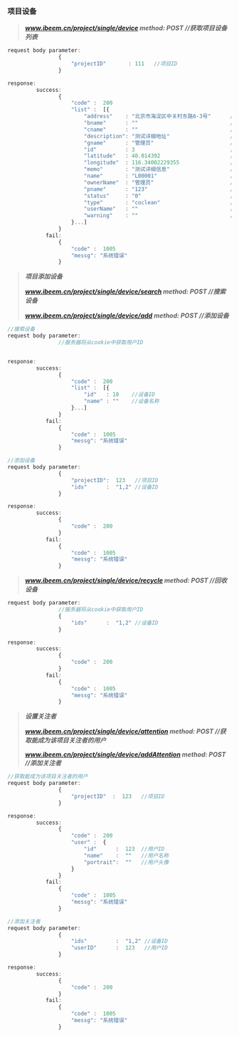 ### 项目设备

> _**www.ibeem.cn/project/single/device             method: POST           //获取项目设备列表**_

```js
request body parameter:
                {
                    "projectID"       : 111   //项目ID
                }

response:
         success: 
                {
                    "code" :  200
                    "list" :  [{
                        "address"    : "北京市海淀区中关村东路6-3号"      //设备地址
                        "bname"      : ""                             //设备绑定建筑名称
                        "cname"      : ""                             //设备绑定测点名称
                        "description": "测试详细地址"                   //设备描述
                        "gname"      : "管理员"                        //设备关注者
                        "id"         : 3                              //设备ID
                        "latitude"   : 40.014392                      //设备纬度
                        "longitude"  : 116.34002229355                //设备经度
                        "memo"       : "测试详细信息"                   //设备备注
                        "name"       : "L00001"                       //设备名称
                        "ownerName"  : "管理员"                        //设备拥有者
                        "pname"      : "123"                          //设备绑定项目名称
                        "status"     : "0"                            //设备状态
                        "type"       : "coclean"                      //设备类型
                        "userName"   : ""                             //设备使用者名称
                        "warning"    : ""                             //设备告警
                    }...]
                }
            fail: 
                {
                    "code" :  1005
                    "messg": "系统错误"
                }
```

> _**项目添加设备**_
>
> _**www.ibeem.cn/project/single/device/search         method: POST             //搜索设备**_
>
> _**www.ibeem.cn/project/single/device/add             method: POST             //添加设备**_

```js
//搜索设备
request body parameter:
                //服务器将从cookie中获取用户ID


response:
         success: 
                {
                    "code" :  200
                    "list" :  [{
                        "id"   : 10    //设备ID
                        "name" : ""    //设备名称
                    }...]
                }
            fail: 
                {
                    "code" :  1005
                    "messg": "系统错误"
                }
```

```js
//添加设备
request body parameter:
                {
                    "projectID":  123   //项目ID
                    "ids"      :  "1,2" //设备ID
                }

response:
         success: 
                {
                    "code" :  200
                }
            fail: 
                {
                    "code" :  1005
                    "messg": "系统错误"
                }
```

> _**www.ibeem.cn/project/single/device/recycle      method: POST        //回收设备**_

```js
request body parameter:
                //服务器将从cookie中获取用户ID
                {
                    "ids"      :  "1,2" //设备ID
                }

response:
         success: 
                {
                    "code" :  200
                }
            fail: 
                {
                    "code" :  1005
                    "messg": "系统错误"
                }
```

> _**设置关注者**_
>
> _**www.ibeem.cn/project/single/device/attention                  method: POST        //获取能成为该项目关注者的用户**_
>
> _**www.ibeem.cn/project/single/device/addAttention          method: POST       //添加关注者**_

```js
//获取能成为该项目关注者的用户
request body parameter:
                {
                    "projectID"  :  123   //项目ID
                }

response:
         success: 
                {
                    "code" :  200
                    "user" :  {
                        "id"      :  123  //用户ID
                        "name"    :  ""   //用户名称
                        "portrait":  ""   //用户头像
                    }
                }
            fail: 
                {
                    "code" :  1005
                    "messg": "系统错误"
                }
```

```js
//添加关注者
request body parameter:
                {
                    "ids"         :  "1,2" //设备ID
                    "userID"      :  123   //用户ID       
                }

response:
         success: 
                {
                    "code" :  200
                }
            fail: 
                {
                    "code" :  1005
                    "messg": "系统错误"
                }
```



